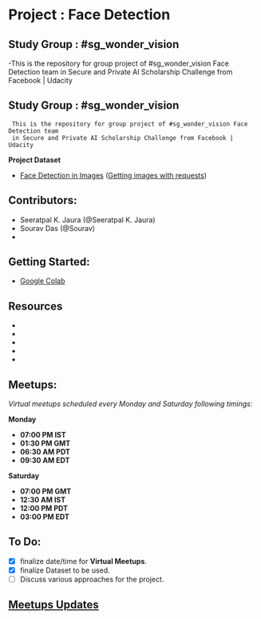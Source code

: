 

# Project : Face Detection

## Study Group : #sg_wonder_vision

-This is the repository for group project of #sg_wonder_vision Face Detection team in Secure and Private AI Scholarship Challenge from Facebook | Udacity

  ## Study Group : #sg_wonder_vision
     This is the repository for group project of #sg_wonder_vision Face Detection team
     in Secure and Private AI Scholarship Challenge from Facebook | Udacity


**Project Dataset**
- [Face Detection in Images](https://www.kaggle.com/dataturks/face-detection-in-images)
([Getting images with requests](https://www.kaggle.com/volkankalin/getting-images-with-requests/notebook))

##  Contributors:
- Seeratpal K. Jaura  (@Seeratpal K. Jaura) 
- Sourav Das (@Sourav) 
- 

## Getting Started:
[](https://colab.research.google.com/)

-  [Google Colab](https://colab.research.google.com/)



## Resources
-
-
-
-
-

## Meetups:
*Virtual meetups scheduled every Monday and Saturday following timings:*

**Monday** 
 - **07:00 PM  IST**
 - **01:30 PM GMT**
 - **06:30 AM PDT**
-  **09:30 AM EDT**

**Saturday** 
 - **07:00 PM GMT**  
- **12:30 AM IST**  
- **12:00 PM PDT**  
- **03:00 PM EDT**


## To Do:
- [x] finalize date/time for **Virtual Meetups**.
- [x] finalize Dataset to be used.
- [ ] Discuss various approaches for the project.

## [Meetups Updates](https://docs.google.com/document/d/1bwPe_K4xh2Awk_72c1o9JmxKXtl661ko203j7e2_VpM/edit?usp=sharing)


